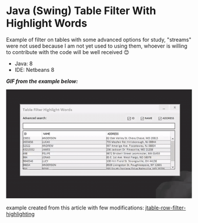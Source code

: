# Java (Swing) Table Filter With Highlight Words
Example of filter on tables with some advanced options for study, "streams" were not used because I am not yet used to using them, whoever is willing to contribute with the code will be well received :blush:

* Java: 8
* IDE: Netbeans 8

***GIF from the example below:***

<p align="center">
 <img src="https://github.com/rodrigocananea/java-table-filter-highlight/blob/master/example-table-filter-highlight.gif" />
</p>

example created from this article with few modifications: [jtable-row-filter-highlighting](https://www.logicbig.com/tutorials/java-swing/jtable-row-filter-highlighting.html)

